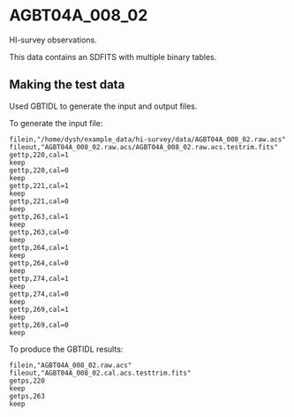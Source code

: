 # AGBT04A_008_02

HI-survey observations.

This data contains an SDFITS with multiple binary tables.


## Making the test data

Used GBTIDL to generate the input and output files.

To generate the input file:

```IDL
filein,"/home/dysh/example_data/hi-survey/data/AGBT04A_008_02.raw.acs"
fileout,"AGBT04A_008_02.raw.acs/AGBT04A_008_02.raw.acs.testrim.fits"
gettp,220,cal=1
keep
gettp,220,cal=0
keep
gettp,221,cal=1
keep
gettp,221,cal=0
keep
gettp,263,cal=1
keep
gettp,263,cal=0
keep
gettp,264,cal=1
keep
gettp,264,cal=0
keep
gettp,274,cal=1
keep
gettp,274,cal=0
keep
gettp,269,cal=1
keep
gettp,269,cal=0
keep
```

To produce the GBTIDL results:
```IDL
filein,"AGBT04A_008_02.raw.acs"
fileout,"AGBT04A_008_02.cal.acs.testtrim.fits"
getps,220
keep
getps,263
keep
```
